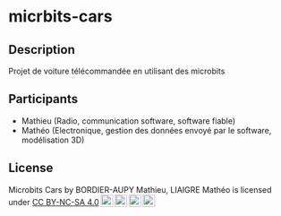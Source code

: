 # micrbits-cars

## Description
Projet de voiture télécommandée en utilisant des microbits

## Participants

- Mathieu (Radio, communication software, software fiable)
- Mathéo (Electronique, gestion des données envoyé par le software, modélisation 3D)

## License
 <p xmlns:cc="http://creativecommons.org/ns#" xmlns:dct="http://purl.org/dc/terms/"><span property="dct:title">Microbits Cars</span> by <span property="cc:attributionName">BORDIER-AUPY Mathieu, LIAIGRE Mathéo</span> is licensed under <a href="https://creativecommons.org/licenses/by-nc-sa/4.0/?ref=chooser-v1" target="_blank" rel="license noopener noreferrer" style="display:inline-block;">CC BY-NC-SA 4.0<img style="height:22px!important;margin-left:3px;vertical-align:text-bottom;" src="https://mirrors.creativecommons.org/presskit/icons/cc.svg?ref=chooser-v1" alt=""><img style="height:22px!important;margin-left:3px;vertical-align:text-bottom;" src="https://mirrors.creativecommons.org/presskit/icons/by.svg?ref=chooser-v1" alt=""><img style="height:22px!important;margin-left:3px;vertical-align:text-bottom;" src="https://mirrors.creativecommons.org/presskit/icons/nc.svg?ref=chooser-v1" alt=""><img style="height:22px!important;margin-left:3px;vertical-align:text-bottom;" src="https://mirrors.creativecommons.org/presskit/icons/sa.svg?ref=chooser-v1" alt=""></a></p> 
